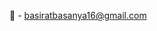 📧 - basiratbasanya16@gmail.com 

<!---
bassey-hub/bassey-hub is a ✨ special ✨ repository because its `README.md` (this file) appears on your GitHub profile.
You can click the Preview link to take a look at your changes.
--->
